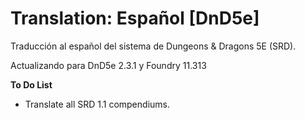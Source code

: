 # Translation: Español [DnD5e]

Traducción al español del sistema de Dungeons & Dragons 5E (SRD).

Actualizando para DnD5e 2.3.1 y Foundry 11.313

**To Do List**
- Translate all SRD 1.1 compendiums.